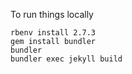 To run things locally

```
rbenv install 2.7.3
gem install bundler
bundler
bundler exec jekyll build